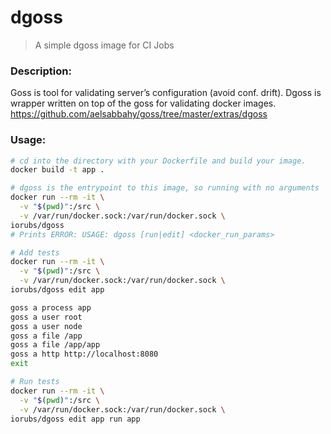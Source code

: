 # dgoss
>A simple dgoss image for CI Jobs

### Description:

Goss is tool for validating server’s configuration (avoid conf. drift). Dgoss is wrapper written on top of the goss for validating docker images.
https://github.com/aelsabbahy/goss/tree/master/extras/dgoss


### Usage:

``` bash
# cd into the directory with your Dockerfile and build your image.
docker build -t app .

# dgoss is the entrypoint to this image, so running with no arguments
docker run --rm -it \
  -v "$(pwd)":/src \
  -v /var/run/docker.sock:/var/run/docker.sock \
iorubs/dgoss
# Prints ERROR: USAGE: dgoss [run|edit] <docker_run_params>

# Add tests
docker run --rm -it \
  -v "$(pwd)":/src \
  -v /var/run/docker.sock:/var/run/docker.sock \
iorubs/dgoss edit app

goss a process app
goss a user root
goss a user node
goss a file /app
goss a file /app/app
goss a http http://localhost:8080
exit

# Run tests
docker run --rm -it \
  -v "$(pwd)":/src \
  -v /var/run/docker.sock:/var/run/docker.sock \
iorubs/dgoss edit app run app
```
